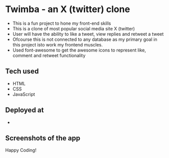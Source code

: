 # Twimba - an X (twitter) clone

- This is a fun project to hone my front-end skills
- This is a clone of most popular social media site X (twitter)
- User will have the ability to like a tweet, view replies and retweet a tweet
- Ofcourse this is not connected to any database as my primary goal in this project isto work my frontend muscles.
- Used font-awesome to get the awesome icons to represent like, comment and retweet functionality

## Tech used

- HTML
- CSS
- JavaScript

## Deployed at

- 

## Screenshots of the app



Happy Coding!
